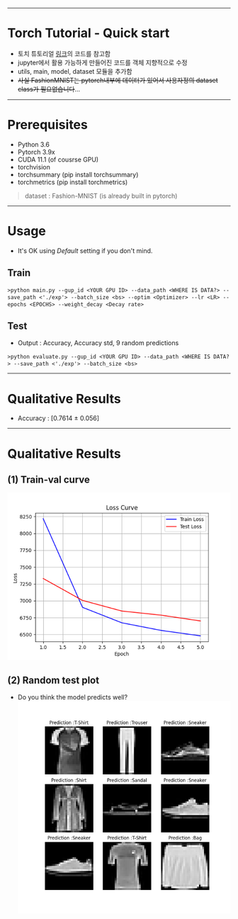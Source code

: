 ***
# Torch Tutorial - Quick start

- 토치 튜토리얼 [링크](https://tutorials.pytorch.kr/beginner/basics/quickstart_tutorial.html)의 코드를 참고함
- jupyter에서 활용 가능하게 만들어진 코드를 객체 지향적으로 수정
- utils, main, model, dataset 모듈을 추가함
- ~~사실 FashionMNIST는 pytorch내부에 데이터가 있어서 사용자정의 dataset class가 필요없습니다~~...

*** 
# Prerequisites
- Python 3.6
- Pytorch 3.9x
- CUDA 11.1 (of cousrse GPU)
- torchvision
- torchsummary (pip install torchsummary)
- torchmetrics (pip install torchmetrics)
> dataset : Fashion-MNIST (is already built in pytorch)

***

# Usage
- It's OK using _Default_ setting if you don't mind.
## Train
```
>python main.py --gup_id <YOUR GPU ID> --data_path <WHERE IS DATA?> --save_path <'./exp'> --batch_size <bs> --optim <Optimizer> --lr <LR> --epochs <EPOCHS> --weight_decay <Decay rate>
```

## Test
- Output : Accuracy, Accuracy std, 9 random predictions
```
>python evaluate.py --gup_id <YOUR GPU ID> --data_path <WHERE IS DATA?> --save_path <'./exp'> --batch_size <bs>
```

***
# Qualitative Results
- Accuracy : [0.7614 ± 0.056]
***

# Qualitative Results
## (1) Train-val curve
![](https://github.com/HongSungRae/Pytorch_tutorial/blob/main/1.quickstart/exp/loss_curve.png?raw=true)

## (2) Random test plot
- Do you think the model predicts well?
![](https://github.com/HongSungRae/Pytorch_tutorial/blob/main/1.quickstart/exp/pred_1.png?raw=true)